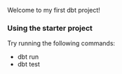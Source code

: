 Welcome to my first dbt project!

### Using the starter project

Try running the following commands:
- dbt run
- dbt test

